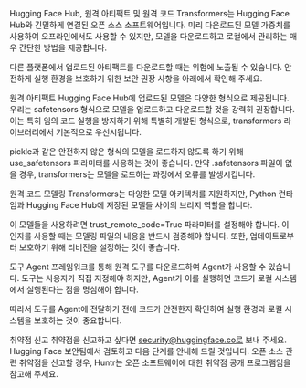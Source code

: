 Hugging Face Hub, 원격 아티팩트 및 원격 코드
Transformers는 Hugging Face Hub와 긴밀하게 연결된 오픈 소스 소프트웨어입니다. 미리 다운로드된 모델 가중치를 사용하여 오프라인에서도 사용할 수 있지만, 모델을 다운로드하고 로컬에서 관리하는 매우 간단한 방법을 제공합니다.

다른 플랫폼에서 업로드된 아티팩트를 다운로드할 때는 위험에 노출될 수 있습니다. 안전하게 실행 환경을 보호하기 위한 보안 권장 사항을 아래에서 확인해 주세요.

원격 아티팩트
Hugging Face Hub에 업로드된 모델은 다양한 형식으로 제공됩니다. 우리는 safetensors 형식으로 모델을 업로드하고 다운로드할 것을 강력히 권장합니다. 이는 특히 임의 코드 실행을 방지하기 위해 특별히 개발된 형식으로, transformers 라이브러리에서 기본적으로 우선시됩니다.

pickle과 같은 안전하지 않은 형식의 모델을 로드하지 않도록 하기 위해 use_safetensors 파라미터를 사용하는 것이 좋습니다. 만약 .safetensors 파일이 없을 경우, transformers는 모델을 로드하는 과정에서 오류를 발생시킵니다.

원격 코드
모델링
Transformers는 다양한 모델 아키텍처를 지원하지만, Python 런타임과 Hugging Face Hub에 저장된 모델들 사이의 브리지 역할을 합니다.

이 모델들을 사용하려면 trust_remote_code=True 파라미터를 설정해야 합니다. 이 인자를 사용할 때는 모델링 파일의 내용을 반드시 검증해야 합니다. 또한, 업데이트로부터 보호하기 위해 리비전을 설정하는 것이 좋습니다.

도구
Agent 프레임워크를 통해 원격 도구를 다운로드하여 Agent가 사용할 수 있습니다. 도구는 사용자가 직접 지정해야 하지만, Agent가 이를 실행하면 코드가 로컬 시스템에서 실행된다는 점을 명심해야 합니다.

따라서 도구를 Agent에 전달하기 전에 코드가 안전한지 확인하여 실행 환경과 로컬 시스템을 보호하는 것이 중요합니다.

취약점 신고
취약점을 신고하고 싶다면 security@huggingface.co로 보내 주세요. Hugging Face 보안팀에서 검토하고 다음 단계를 안내해 드릴 것입니다. 오픈 소스 관련 취약점을 신고할 경우, Huntr는 오픈 소프트웨어에 대한 취약점 공개 프로그램임을 참고해 주세요.

